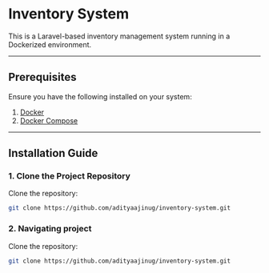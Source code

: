 # Inventory System

This is a Laravel-based inventory management system running in a Dockerized environment.

---

## Prerequisites

Ensure you have the following installed on your system:

1. [Docker](https://www.docker.com/get-started)
2. [Docker Compose](https://docs.docker.com/compose/)

---

## Installation Guide

### 1. Clone the Project Repository
 Clone the repository:
   ```bash
   git clone https://github.com/adityaajinug/inventory-system.git
   ```

### 2. Navigating project
   Clone the repository:
   ```bash
   git clone https://github.com/adityaajinug/inventory-system.git
   ```
